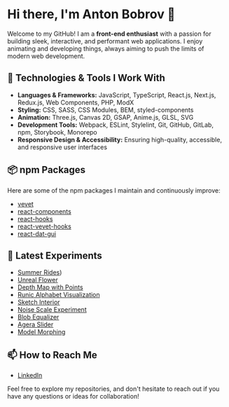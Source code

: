 # Hi there, I'm Anton Bobrov 👋

Welcome to my GitHub! I am a **front-end enthusiast** with a passion for building sleek, interactive, and performant web applications. I enjoy animating and developing things, always aiming to push the limits of modern web development.

## 🔧 Technologies & Tools I Work With
- **Languages & Frameworks:** JavaScript, TypeScript, React.js, Next.js, Redux.js, Web Components, PHP, ModX
- **Styling:** CSS, SASS, CSS Modules, BEM, styled-components
- **Animation:** Three.js, Canvas 2D, GSAP, Anime.js, GLSL, SVG
- **Development Tools:** Webpack, ESLint, Stylelint, Git, GitHub, GitLab, npm, Storybook, Monorepo
- **Responsive Design & Accessibility:** Ensuring high-quality, accessible, and responsive user interfaces

## 📦 npm Packages
Here are some of the npm packages I maintain and continuously improve:
- [vevet](https://www.npmjs.com/package/vevet)
- [react-components](https://www.npmjs.com/package/@anton.bobrov/react-components)
- [react-hooks](https://www.npmjs.com/package/@anton.bobrov/react-hooks)
- [react-vevet-hooks](https://www.npmjs.com/package/@anton.bobrov/react-vevet-hooks)
- [react-dat-gui](https://www.npmjs.com/package/@anton.bobrov/react-dat-gui)

## 🎨 Latest Experiments
- [Summer Rides](https://antonbobrov.github.io/threejs-summer-rides/))
- [Unreal Flower](https://antonbobrov.github.io/threejs-unreal-flower/)
- [Depth Map with Points](https://antonbobrov.github.io/threejs-depth-points-image/)
- [Runic Alphabet Visualization](https://antonbobrov.github.io/threejs-runic-alphabet/)
- [Sketch Interior](https://antonbobrov.github.io/threejs-sketch-interior/)
- [Noise Scale Experiment](https://antonbobrov.github.io/threjs-portoflio-noise-scale-experiment/)
- [Blob Equalizer](https://antonbobrov.github.io/threejs-blob-equalizer/)
- [Agera Slider](https://antonbobrov.github.io/threejs-noise-agera-slider/)
- [Model Morphing](https://antonbobrov.github.io/threejs-model-morph/)


## 📫 How to Reach Me
- [LinkedIn](https://www.linkedin.com/in/anthony-bobrov)

Feel free to explore my repositories, and don't hesitate to reach out if you have any questions or ideas for collaboration!

